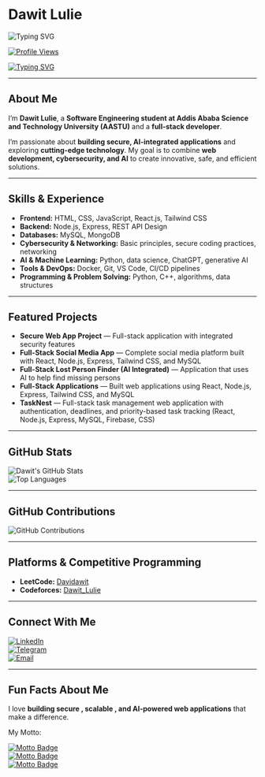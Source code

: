 # Dawit Lulie

![Typing SVG](https://readme-typing-svg.demolab.com?font=Fira+Code&size=90&pause=300&color=4CAF50,2196F3,FF9800,9C27B0&width=4000&height=200&lines=Hi+I%27m+Dawit+Lulie;Full-Stack+Developer+%F0%9F%92%BB+%7C+Interested+in+Cybersecurity+%F0%9F%9B%A1%EF%B8%8F+%7C+Learning+AI+%F0%9F%A4%96)


[![Profile Views](https://komarev.com/ghpvc/?username=DawitLulie&color=4CAF50)](https://github.com/DawitLulie)

[![Typing SVG](https://readme-typing-svg.herokuapp.com?lines=Full-Stack+Engineer+from+Ethiopia;Compiling+creativity+into+reality!&size=100&height=150&width=2000)](https://git.io/typing-svg)





---

##  About Me
I’m **Dawit Lulie**, a **Software Engineering student at Addis Ababa Science and Technology University (AASTU)** and a **full-stack developer**.  

I’m passionate about **building secure, AI-integrated applications** and exploring **cutting-edge technology**. My goal is to combine **web development, cybersecurity, and AI** to create innovative, safe, and efficient solutions.  

---

## Skills & Experience
- **Frontend:** HTML, CSS, JavaScript, React.js, Tailwind CSS  
- **Backend:** Node.js, Express, REST API Design  
- **Databases:** MySQL, MongoDB  
- **Cybersecurity & Networking:** Basic principles, secure coding practices, networking  
- **AI & Machine Learning:** Python, data science, ChatGPT, generative AI  
- **Tools & DevOps:** Docker, Git, VS Code, CI/CD pipelines  
- **Programming & Problem Solving:** Python, C++, algorithms, data structures  


---

## Featured Projects
- **Secure Web App Project** — Full-stack application with integrated security features  
- **Full-Stack Social Media App** — Complete social media platform built with React, Node.js, Express, Tailwind CSS, and MySQL  
- **Full-Stack Lost Person Finder (AI Integrated)** — Application that uses AI to help find missing persons  
- **Full-Stack Applications** — Built web applications using React, Node.js, Express, Tailwind CSS, and MySQL  
- **TaskNest** — Full-stack task management web application with authentication, deadlines, and priority-based task tracking (React, Node.js, Express, MySQL, Firebase, CSS)  


---

## GitHub Stats
![Dawit's GitHub Stats](https://github-readme-stats.vercel.app/api?username=DawitLulie&show_icons=true&theme=radical)  
![Top Languages](https://github-readme-stats.vercel.app/api/top-langs/?username=DawitLulie&layout=compact&theme=radical&langs_count=6&hide=html,css,python,c,c%2B%2B)



---

## GitHub Contributions
![GitHub Contributions](https://github-readme-streak-stats.herokuapp.com?user=DawitLulie&theme=radical&hide_border=true)

---

##  Platforms & Competitive Programming
- **LeetCode:** [Davidawit](https://leetcode.com/u/Davidawit/)   
- **Codeforces:** [Dawit_Lulie](https://codeforces.com/profile/Dawit_Lulie)   

---

## Connect With Me
[![LinkedIn](https://img.shields.io/badge/LinkedIn-Dawit-blue?style=flat-square&logo=linkedin)](https://www.linkedin.com/in/dawit-lulie-5513b5379/)  
[![Telegram](https://img.shields.io/badge/Telegram-Dave_6584-blue?style=flat-square&logo=telegram)](https://t.me/Dave_6584)  
[![Email](https://img.shields.io/badge/Email-dawitlulie2@gmail.com-blue?style=flat-square&logo=gmail)](mailto:dawitlulie2@gmail.com)








---

##  Fun Facts About Me  

 I love **building secure , scalable , and AI-powered  web applications** that make a difference.  

 My Motto:  
 
[![Motto Badge](https://img.shields.io/badge/Always-Learning-4CAF50?style=for-the-badge)](https://github.com/DawitLulie)  
[![Motto Badge](https://img.shields.io/badge/Always-Building-2196F3?style=for-the-badge)](https://github.com/DawitLulie)  
[![Motto Badge](https://img.shields.io/badge/Always-Securing-FF9800?style=for-the-badge)](https://github.com/DawitLulie)  

